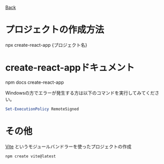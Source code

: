 [Back](../../README.md)
# プロジェクトの作成方法
npx create-react-app {プロジェクト名}

# create-react-appドキュメント
npm docs create-react-app

Windowsの方でエラーが発生する方は以下のコマンドを実行してみてください。

```powershell
Set-ExecutionPolicy RemoteSigned
```

# その他
[Vite](https://ja.vitejs.dev/) というモジュールバンドラーを使ったプロジェクトの作成

```bash
npm create vite@latest
```
